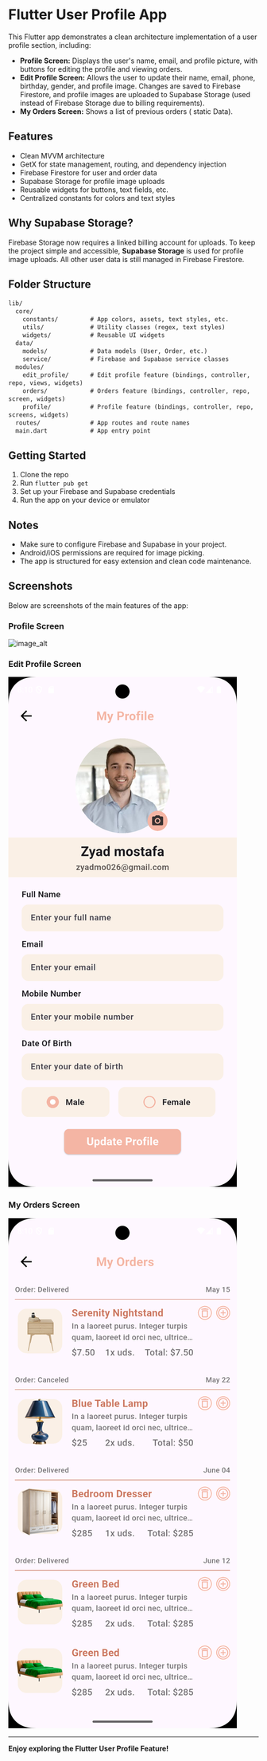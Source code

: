 # Flutter User Profile App

This Flutter app demonstrates a clean architecture implementation of a user profile section, including:

- **Profile Screen:** Displays the user's name, email, and profile picture, with buttons for editing the profile and viewing orders.
- **Edit Profile Screen:** Allows the user to update their name, email, phone, birthday, gender, and profile image. Changes are saved to Firebase Firestore, and profile images are uploaded to Supabase Storage (used instead of Firebase Storage due to billing requirements).
- **My Orders Screen:** Shows a list of previous orders ( static Data).

## Features

- Clean MVVM architecture
- GetX for state management, routing, and dependency injection
- Firebase Firestore for user and order data
- Supabase Storage for profile image uploads
- Reusable widgets for buttons, text fields, etc.
- Centralized constants for colors and text styles

## Why Supabase Storage?

Firebase Storage now requires a linked billing account for uploads. To keep the project simple and accessible, **Supabase Storage** is used for profile image uploads. All other user data is still managed in Firebase Firestore.

## Folder Structure

```
lib/
  core/
    constants/         # App colors, assets, text styles, etc.
    utils/             # Utility classes (regex, text styles)
    widgets/           # Reusable UI widgets
  data/
    models/            # Data models (User, Order, etc.)
    service/           # Firebase and Supabase service classes
  modules/
    edit_profile/      # Edit profile feature (bindings, controller, repo, views, widgets)
    orders/            # Orders feature (bindings, controller, repo, screen, widgets)
    profile/           # Profile feature (bindings, controller, repo, screens, widgets)
  routes/              # App routes and route names
  main.dart            # App entry point
```

## Getting Started

1. Clone the repo
2. Run `flutter pub get`
3. Set up your Firebase and Supabase credentials
4. Run the app on your device or emulator

## Notes

- Make sure to configure Firebase and Supabase in your project.
- Android/iOS permissions are required for image picking.
- The app is structured for easy extension and clean code maintenance.

## Screenshots

Below are screenshots of the main features of the app:

### Profile Screen

![image_alt]((https://github.com/zyaddmostafa/Ideas-and-Concepts-Task/blob/main/profile_Screen.png?raw=true))

### Edit Profile Screen

![image_alt](https://raw.githubusercontent.com/zyaddmostafa/Ideas-and-Concepts-Task/refs/heads/main/Edit_Profile_Screen.png)

### My Orders Screen

![image_alt](https://raw.githubusercontent.com/zyaddmostafa/Ideas-and-Concepts-Task/refs/heads/main/My_Order_Screen.png)

---

**Enjoy exploring the Flutter User Profile Feature!**
